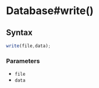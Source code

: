 # Database#write()


<!-- examples -->
<!-- examples -->

## Syntax

```js
write(file,data);
```

<!-- parameters -->
### Parameters

- `file`
- `data`
<!-- parameters -->

<!-- return -->
<!-- return -->
